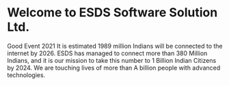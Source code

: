 # Welcome to ESDS Software Solution Ltd.

Good Event 2021 It is estimated 1989 million Indians will be connected to the internet by 2026. ESDS has managed to connect more than 380 Million Indians, and it is our mission to take this number to 1 Billion Indian Citizens by 2024. We are touching lives of more than A billion people with advanced technologies.
